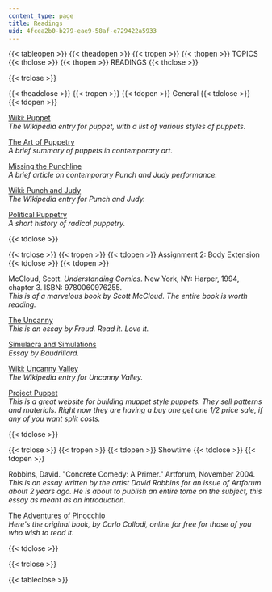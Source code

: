 ```yaml
---
content_type: page
title: Readings
uid: 4fcea2b0-b279-eae9-58af-e729422a5933
---
```


{{< tableopen >}}
{{< theadopen >}}
{{< tropen >}}
{{< thopen >}}
TOPICS
{{< thclose >}}
{{< thopen >}}
READINGS
{{< thclose >}}

{{< trclose >}}

{{< theadclose >}}
{{< tropen >}}
{{< tdopen >}}
General
{{< tdclose >}}
{{< tdopen >}}


[Wiki: Puppet](http://en.wikipedia.org/wiki/Puppets)  
_The Wikipedia entry for puppet, with a list of various styles of puppets._

[The Art of Puppetry](http://www.puppetsbostonguild.org/puppetry.html)  
_A brief summary of puppets in contemporary art._

[Missing the Punchline](http://www.thecrimson.com/article/1983/11/30/missing-the-punch-line-pischeherzades-sister/)  
_A brief article on contemporary Punch and Judy performance._

[Wiki: Punch and Judy](http://en.wikipedia.org/wiki/Punch_and_judy)  
_The Wikipedia entry for Punch and Judy._

[Political Puppetry](http://www.rogueruby.com/radpup.html)  
_A short history of radical puppetry._


{{< tdclose >}}

{{< trclose >}}
{{< tropen >}}
{{< tdopen >}}
Assignment 2: Body Extension
{{< tdclose >}}
{{< tdopen >}}


McCloud, Scott. _Understanding Comics_. New York, NY: Harper, 1994, chapter 3. ISBN: 9780060976255.  
_This is of a marvelous book by Scott McCloud. The entire book is worth reading._

[The Uncanny](http://courses.washington.edu/freudlit/Uncanny.Notes.html)  
_This is an essay by Freud. Read it. Love it._

[Simulacra and Simulations](http://www.stanford.edu/class/history34q/readings/Baudrillard/Baudrillard_Simulacra.html)  
_Essay by Baudrillard._

[Wiki: Uncanny Valley](http://en.wikipedia.org/wiki/Uncanny_Valley)  
_The Wikipedia entry for Uncanny Valley._

[Project Puppet](http://www.projectpuppet.com/)  
_This is a great website for building muppet style puppets. They sell patterns and materials. Right now they are having a buy one get one 1/2 price sale, if any of you want split costs._


{{< tdclose >}}

{{< trclose >}}
{{< tropen >}}
{{< tdopen >}}
Showtime
{{< tdclose >}}
{{< tdopen >}}


Robbins, David. "Concrete Comedy: A Primer." Artforum, November 2004.  
_This is an essay written by the artist David Robbins for an issue of Artforum about 2 years ago. He is about to publish an entire tome on the subject, this essay as meant as an introduction._

[The Adventures of Pinocchio](http://www.pagebypagebooks.com/C_Collodi/The_Adventures_of_Pinocchio/)  
_Here's the original book, by Carlo Collodi, online for free for those of you who wish to read it._


{{< tdclose >}}

{{< trclose >}}

{{< tableclose >}}